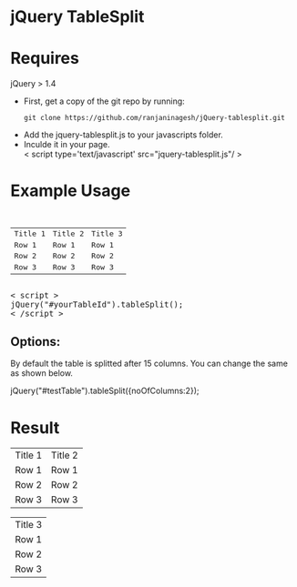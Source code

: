  <html>
 <body>
<h1> jQuery TableSplit </h1>
<div>
 <h1>Requires</h1>
 jQuery > 1.4
 </div>
 <ul>
 <li>
  First, get a copy of the git repo by running:

    git clone https://github.com/ranjaninagesh/jQuery-tablesplit.git
 </li>
 <li>
  Add the jquery-tablesplit.js to your javascripts folder.
 </li>
 <li>
   Inculde it in your page.
    <div> < <span> script type='text/javascript' src="jquery-tablesplit.js"/ </span> > </div>
 </li>
 </ul>
  <h1> Example Usage </h1>
 <pre> 
<table id='testTable'>
		<tbody>
			<tr> 
					<td>
					 Title 1
					</td>
					<td>
					 Title 2
					</td>
					<td>
					 Title 3
					</td>
				</tr >
				<tr >
					<td >
					 Row 1
					</td>
					<td>
					 Row 1
					</td>
					<td>
					 Row 1
				 	</td>
				</tr>
				<tr>
					<td>
					 Row 2
					</td>
					<td>
					 Row 2
					</td>
					<td>
					 Row 2
					</td>
				</tr>
				<tr>
					<td>
					 Row 3
					</td>
					<td>
					 Row 3
					</td>
					<td>
					 Row 3
					</td>
				</tr>
			</tbody>
		</table>
< script >
jQuery("#yourTableId").tableSplit();
< /script >
</pre>
<h2>Options:</h2>

By default the table is splitted after 15 columns. You can change the same as shown below.

jQuery("#testTable").tableSplit({noOfColumns:2});

<h1> Result </h1>

<table>
	<tbody>
		<tr> 
				<td>
				 Title 1
				</td>
				<td>
				 Title 2
				</td>
			</tr >
			<tr >
				<td >
				 Row 1
				</td>
				<td>
				 Row 1
				</td>
			</tr>
			<tr>
				<td>
				 Row 2
				</td>
				<td>
				 Row 2
				</td>
			</tr>
			<tr>
				<td>
				 Row 3
				</td>
				<td>
				 Row 3
				</td>
			</tr>
		</tbody>
</table>
<table>
	<tbody>
		<tr>
		<td>
		 Title 3
		</td>
		</tr>
		<tr>
		<td>
		Row 1
		</td>
		</tr>
		<tr>
		<td>
		Row 2
		</td>
		</tr>
		<tr>
		<td>
		Row 3
		</td>
		</tr>
	</tbody>
</table>

</body>
</html>
